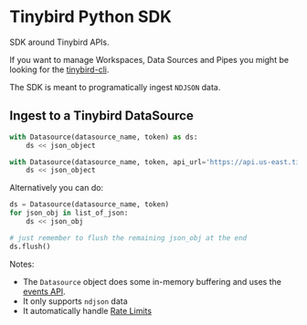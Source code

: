 # Tinybird Python SDK

SDK around Tinybird APIs.

If you want to manage Workspaces, Data Sources and Pipes you might be looking for the [tinybird-cli](https://pypi.org/project/tinybird-cli/).

The SDK is meant to programatically ingest `NDJSON` data.

## Ingest to a Tinybird DataSource

```python
with Datasource(datasource_name, token) as ds:
    ds << json_object
```

```python
with Datasource(datasource_name, token, api_url='https://api.us-east.tinybird.co') as ds:
    ds << json_object
```

Alternatively you can do:

```python
ds = Datasource(datasource_name, token)
for json_obj in list_of_json:
    ds << json_obj

# just remember to flush the remaining json_obj at the end
ds.flush()
```

Notes:
- The `Datasource` object does some in-memory buffering and uses the [events API](https://docs.tinybird.co/api-reference/datasource-api.html#post-v0-events). 
- It only supports `ndjson` data
- It automatically handle [Rate Limits](https://docs.tinybird.co/api-reference/api-reference.html#limits)
